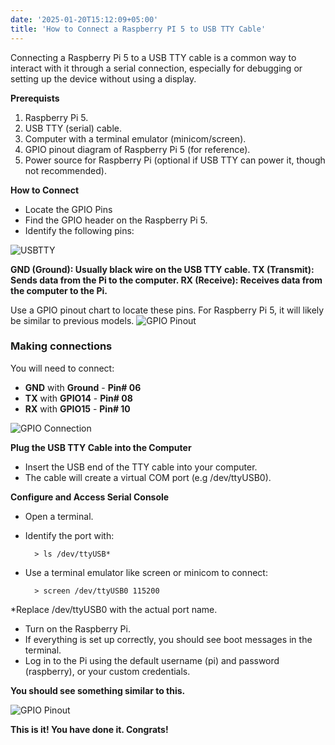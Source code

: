 ```yaml
---
date: '2025-01-20T15:12:09+05:00'
title: 'How to Connect a Raspberry PI 5 to USB TTY Cable'
---
```


Connecting a Raspberry Pi 5 to a USB TTY cable is a common way to interact with it through a serial connection, especially for debugging or setting up the device without using a display.

**Prerequists**
1. Raspberry Pi 5.
2. USB TTY (serial) cable.
3. Computer with a terminal emulator (minicom/screen).
4. GPIO pinout diagram of Raspberry Pi 5 (for reference).
4. Power source for Raspberry Pi (optional if USB TTY can power it, though not recommended).

**How to Connect**

- Locate the GPIO Pins
- Find the GPIO header on the Raspberry Pi 5.
- Identify the following pins:

![USBTTY](/rpiotty.png#center)

**GND (Ground): Usually black wire on the USB TTY cable.
TX (Transmit): Sends data from the Pi to the computer.
RX (Receive): Receives data from the computer to the Pi.**

Use a GPIO pinout chart to locate these pins. For Raspberry Pi 5, it will likely be similar to previous models.
![GPIO Pinout](/RPI5_PINOUT.png#center)

### **Making connections**

You will need to connect:

- **GND** with **Ground** - **Pin# 06**
- **TX** with **GPIO14** - **Pin# 08**
- **RX** with **GPIO15** - **Pin# 10**

![GPIO Connection](/hpio.png#center)
 
**Plug the USB TTY Cable into the Computer**

- Insert the USB end of the TTY cable into your computer.
- The cable will create a virtual COM port (e.g /dev/ttyUSB0).

**Configure and Access Serial Console**

- Open a terminal.
- Identify the port with:

        > ls /dev/ttyUSB*

- Use a terminal emulator like screen or minicom to connect:

        > screen /dev/ttyUSB0 115200

*Replace /dev/ttyUSB0 with the actual port name.

- Turn on the Raspberry Pi.
- If everything is set up correctly, you should see boot messages in the terminal.
- Log in to the Pi using the default username (pi) and password (raspberry), or your custom credentials.


**You should see something similar to this.**

![GPIO Pinout](/pic-selected-250120-1633-59.png)

**This is it! You have done it. Congrats!**



